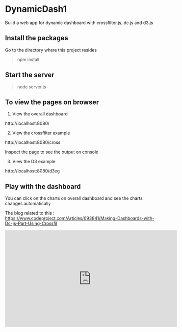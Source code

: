 # DynamicDash1
Build a web app for dynamic dashboard with crossfilter.js, dc.js and d3.js

## Install the packages 
 Go to the directory where this project resides
 
 > npm install
 
 ## Start the server
 
 > node server.js
 
 ## To view the pages on browser
 1. View the overall dashboard
 
 http://localhost:8080/
 
 2. View the crossfilter example
 
 http://localhost:8080/cross
 
 Inspect the page to see the output on console
 
 3. View the D3 example
 
 http://localhost:8080/d3eg
 
 ## Play with the dashboard
  You can click on the charts on overall dashboard and see the charts changes automatically
  
  The blog related to this : https://www.codeproject.com/Articles/693841/Making-Dashboards-with-Dc-js-Part-Using-Crossfil
  
  <iframe width="560" height="315" src="https://www.youtube.com/embed/OA_MlhYzGTM" frameborder="0" allowfullscreen></iframe>
 
